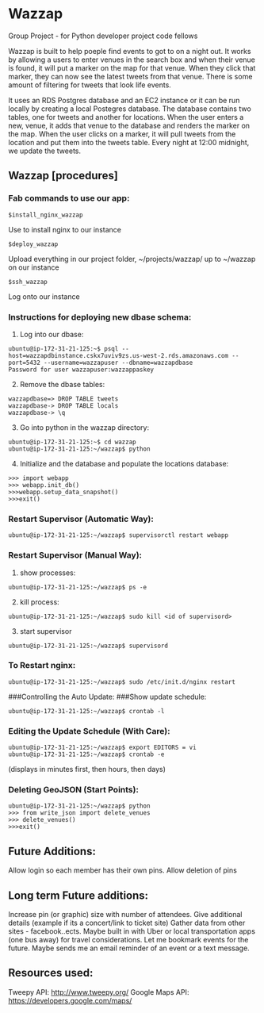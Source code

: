 # Wazzap
Group Project - for Python developer project code fellows


Wazzap is built to help poeple find events to got to on a night out. It works by allowing a users to enter venues in the search box and when their venue is found, it will put a marker on the map for that venue. When they click that marker, they can now see the latest tweets from that venue. There is some amount of filtering for tweets that look life events. 


It uses an RDS Postgres database and an EC2 instance or it can be run locally by creating a local Postegres database. The database contains two tables, one for tweets and another for locations. When the user enters a new, venue, it adds that venue to the database and renders the marker on the map. When the user clicks on a marker, it will pull tweets from the location and put them into the tweets table. Every night at 12:00 midnight, we update the tweets.  

## Wazzap [procedures]

### Fab commands to use our app:

```Shell
$install_nginx_wazzap
```

Use to install nginx to our instance

```Shell
$deploy_wazzap
```

Upload everything in our project folder,  ~/projects/wazzap/ up to ~/wazzap on our instance

```Shell
$ssh_wazzap
```

Log onto our instance


### Instructions for deploying new dbase schema:
1. Log into our dbase:

```Shell
ubuntu@ip-172-31-21-125:~$ psql --host=wazzapdbinstance.cskx7uviv9zs.us-west-2.rds.amazonaws.com --port=5432 --username=wazzapuser --dbname=wazzapdbase
Password for user wazzapuser:wazzappaskey
```

2. Remove the dbase tables:


```Shell
wazzapdbase=> DROP TABLE tweets
wazzapdbase-> DROP TABLE locals
wazzapdbase-> \q
```

3. Go into python in the wazzap directory:


```Shell
ubuntu@ip-172-31-21-125:~$ cd wazzap
ubuntu@ip-172-31-21-125:~/wazzap$ python
```

4. Initialize and the database and populate the locations database:


```Shell
>>> import webapp
>>> webapp.init_db()
>>>webapp.setup_data_snapshot()
>>>exit()
```

### Restart Supervisor (Automatic Way):


```Shell
ubuntu@ip-172-31-21-125:~/wazzap$ supervisorctl restart webapp
```

### Restart Supervisor (Manual Way):
1. show processes:


```Shell
ubuntu@ip-172-31-21-125:~/wazzap$ ps -e
```

2. kill process:


```Shell
ubuntu@ip-172-31-21-125:~/wazzap$ sudo kill <id of supervisord>
```

3. start supervisor


```Shell
ubuntu@ip-172-31-21-125:~/wazzap$ supervisord
```

### To Restart nginx:

```Shell
ubuntu@ip-172-31-21-125:~/wazzap$ sudo /etc/init.d/nginx restart
```

###Controlling the Auto Update:
###Show update schedule:

```Shell
ubuntu@ip-172-31-21-125:~/wazzap$ crontab -l
```

### Editing the Update Schedule (With Care):


```Shell
ubuntu@ip-172-31-21-125:~/wazzap$ export EDITORS = vi
ubuntu@ip-172-31-21-125:~/wazzap$ crontab -e
```
(displays in minutes first, then hours, then days)

### Deleting GeoJSON (Start Points):

```Shell
ubuntu@ip-172-31-21-125:~/wazzap$ python
>>> from write_json import delete_venues
>>> delete_venues()
>>>exit()
```


## Future Additions:
Allow login so each member has their own pins.
Allow deletion of pins

## Long term Future additions:
Increase pin (or graphic) size with number of attendees. 
Give additional details (example if its a concert/link to ticket site) 
Gather data from other sites - facebook..ects. 
Maybe built in with Uber or local transportation apps (one bus away) for travel considerations. 
Let me bookmark events for the future. Maybe sends me an email reminder of an event or a text message. 

## Resources used:
Tweepy API: http://www.tweepy.org/
Google Maps API: https://developers.google.com/maps/
